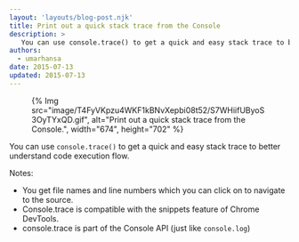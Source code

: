 ```yaml
---
layout: 'layouts/blog-post.njk'
title: Print out a quick stack trace from the Console
description: >
   You can use console.trace() to get a quick and easy stack trace to better understand code execution flow.
authors:
  - umarhansa
date: 2015-07-13 
updated: 2015-07-13 
---
```


<figure>
{% Img src="image/T4FyVKpzu4WKF1kBNvXepbi08t52/S7WHiifUByoS3OyTYxQD.gif", alt="Print out a quick stack trace from the Console.", width="674", height="702" %}
</figure>

You can use `console.trace()` to get a quick and easy stack trace to better understand code execution flow.


Notes:

- You get file names and line numbers which you can click on to navigate to the source.
- Console.trace is compatible with the snippets feature of Chrome DevTools.
- console.trace is part of the Console API (just like `console.log`)



